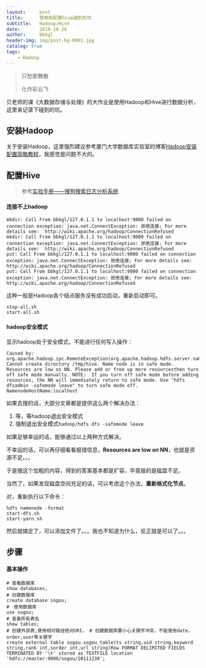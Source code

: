 ```yaml
---
layout:     post
title:      使用和配置hive碰到的坑
subtitle:   Hadoop/Hive
date:       2019-10-26
author:     bbkgl
header-img: img/post-bg-0001.jpg
catalog: true
tags:
    - Hadoop
---
```


>只愁歌舞散
>
>化作彩云飞

贝老师的课《大数据存储与处理》的大作业是使用Hadoop和Hive进行数据分析，这里来记录下碰到的坑。

## 安装Hadoop

关于安装Hadoop，这里强烈建议参考厦门大学数据库实验室的博客[Hadoop安装配置简略教程](<http://dblab.xmu.edu.cn/blog/install-hadoop-simplify/#more-94>)，我感觉是问题不大的。

## 配置Hive

> 参考[实验手册——搜狗搜索日志分析系统](https://www.cnblogs.com/biehongli/p/8074642.html)

####  连接不上hadoop

```shell
mkdir: Call From bbkgl/127.0.1.1 to localhost:9000 failed on connection exception: java.net.ConnectException: 拒绝连接; For more details see:  http://wiki.apache.org/hadoop/ConnectionRefused
mkdir: Call From bbkgl/127.0.1.1 to localhost:9000 failed on connection exception: java.net.ConnectException: 拒绝连接; For more details see:  http://wiki.apache.org/hadoop/ConnectionRefused
put: Call From bbkgl/127.0.1.1 to localhost:9000 failed on connection exception: java.net.ConnectException: 拒绝连接; For more details see:  http://wiki.apache.org/hadoop/ConnectionRefused
put: Call From bbkgl/127.0.1.1 to localhost:9000 failed on connection exception: java.net.ConnectException: 拒绝连接; For more details see:  http://wiki.apache.org/hadoop/ConnectionRefused
```

这种一般是Hadoop各个结点服务没有成功启动，重新启动即可。

```shell
stop-all.sh
start-all.sh
```

#### hadoop安全模式

显示hadoop处于安全模式，不能进行任何写入操作：

```shell
Caused by: org.apache.hadoop.ipc.RemoteException(org.apache.hadoop.hdfs.server.namenode.SafeModeException): Cannot create directory /tmp/hive. Name node is in safe mode.
Resources are low on NN. Please add or free up more resourcesthen turn off safe mode manually. NOTE:  If you turn off safe mode before adding resources, the NN will immediately return to safe mode. Use "hdfs dfsadmin -safemode leave" to turn safe mode off. NamenodeHostName:localhost
```

如果去搜的话，大部分文章都是提供这么两个解决办法：

1. 等，等hadoop退出安全模式
2.  强制退出安全模式`hadoop/hdfs dfs -safemode leave`

如果足够幸运的话，能够通过以上两种方式解决。

不幸运的话，可以再仔细看看报错信息，**Resources are low on NN**，也就是资源不足。。。

于是搜这个加粗的内容，得到的答案基本都是扩容，毕竟报的是磁盘不足。

当然了，如果发现磁盘空间充足的话，可以考虑这个办法，**重新格式化节点**。

对，重新执行以下命令：

```shell
hdfs namenode -format
start-dfs.sh
start-yarn.sh
```

然后就搞定了，可以添加文件了。。。我也不知道为什么，反正就是可以了。。。

## 步骤

#### 基本操作

```shell
# 查看数据库
show databases;
# 创建数据库
create database sogou;
#　使用数据库
use sogou;
# 查看所有表名
show tables;
# 创建外部表,使用相对路径绝对URI， # 创建数据库要小心关键字冲突，不能使用date，order,user等关键字
create external table sogou.sogou_table(ts string,uid string,keyword string,rank int,sorder int,url string)Row FORMAT DELIMITED FIELDS TERMINATED BY '\t' stored as TEXTFILE location 'hdfs://master:9000/sogou/20111230';
```

